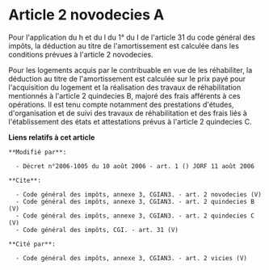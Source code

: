 # Article 2 novodecies A

Pour l'application du h et du l du 1° du I de l'article 31 du code général des impôts, la déduction au titre de
l'amortissement est calculée dans les conditions prévues à l'article 2 novodecies. 

Pour les logements acquis par le contribuable en vue de les réhabiliter, la déduction au titre de l'amortissement est
calculée sur le prix payé pour l'acquisition du logement et la réalisation des travaux de réhabilitation mentionnés à
l'article 2 quindecies B, majoré des frais afférents à ces opérations. Il est tenu compte notamment des prestations d'études,
d'organisation et de suivi des travaux de réhabilitation et des frais liés à l'établissement des états et attestations prévus
à l'article 2 quindecies C.

**Liens relatifs à cet article**

	**Modifié par**:

	  - Décret n°2006-1005 du 10 août 2006 - art. 1 () JORF 11 août 2006

	**Cite**:

	  - Code général des impôts, annexe 3, CGIAN3. - art. 2 novodecies (V)
	  - Code général des impôts, annexe 3, CGIAN3. - art. 2 quindecies B (V)
	  - Code général des impôts, annexe 3, CGIAN3. - art. 2 quindecies C (V)
	  - Code général des impôts, CGI. - art. 31 (V)

	**Cité par**:

	  - Code général des impôts, annexe 3, CGIAN3. - art. 2 vicies (V)
